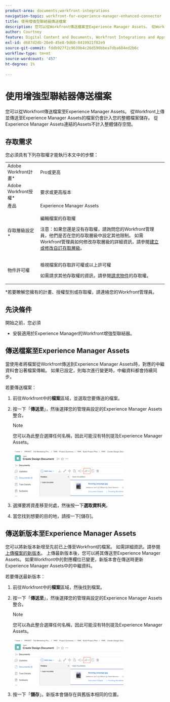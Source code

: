 ```yaml
---
product-area: documents;workfront-integrations
navigation-topic: workfront-for-experience-manager-enhanced-connector
title: 使用增強型聯結器傳送檔案
description: 您可以從Workfront傳送檔案至Experience Manager Assets。 從Workfront上傳並傳送至Experience Manager Assets的檔案仍會計入您的整體檔案儲存。 從Experience Manager Assets連結的Assets不計入整體儲存空間。
author: Courtney
feature: Digital Content and Documents, Workfront Integrations and Apps
exl-id: d687d2db-28e0-45e8-9d60-8419921f02e9
source-git-commit: fddb927f2c9639b4c26d590bbea7dba684ed2b6c
workflow-type: tm+mt
source-wordcount: '457'
ht-degree: 1%

---
```


# 使用增強型聯結器傳送檔案

您可以從Workfront傳送檔案至Experience Manager Assets。 從Workfront上傳並傳送至Experience Manager Assets的檔案仍會計入您的整體檔案儲存。 從Experience Manager Assets連結的Assets不計入整體儲存空間。

## 存取需求

您必須具有下列存取權才能執行本文中的步驟：

<table style="table-layout:auto"> 
 <col> 
 <col> 
 <tbody> 
  <tr> 
   <td role="rowheader">Adobe Workfront計畫*</td> 
   <td> <p>Pro或更高</p> </td> 
  </tr> 
  <tr> 
   <td role="rowheader">Adobe Workfront授權*</td> 
   <td> <p>要求或更高版本</p> </td> 
  </tr> 
  <tr> 
   <td role="rowheader">產品</td> 
   <td>Experience Manager Assets </td> 
  </tr> 
  <tr> 
   <td role="rowheader">存取層級設定*</td> 
   <td> <p>編輯檔案的存取權</p> <p>注意：如果您還是沒有存取權，請詢問您的Workfront管理員，他們是否在您的存取層級中設定其他限制。 如需Workfront管理員如何修改存取層級的詳細資訊，請參閱<a href="../../../administration-and-setup/add-users/configure-and-grant-access/create-modify-access-levels.md" class="MCXref xref">建立或修改自訂存取層級</a>。</p> </td> 
  </tr> 
  <tr> 
   <td role="rowheader">物件許可權</td> 
   <td> <p>檢視檔案的存取許可權或以上許可權</p> <p>如需請求其他存取權的資訊，請參閱<a href="../../../workfront-basics/grant-and-request-access-to-objects/request-access.md" class="MCXref xref">請求物件</a>的存取權。</p> </td> 
  </tr> 
 </tbody> 
</table>

&#42;若要瞭解您擁有的計畫、授權型別或存取權，請連絡您的Workfront管理員。

## 先決條件

開始之前，您必須

* 安裝適用於Experience Manager的Workfront增強型聯結器。

## 傳送檔案至Experience Manager Assets

當使用者將檔案從Workfront傳送到Experience Manager Assets時，對應的中繼資料會沿著檔案傳輸。 如果已設定，則每次進行變更時，中繼資料都會持續同步。

若要傳送檔案：

1. 前往Workfront中的&#x200B;**檔案**&#x200B;區域，並選取您要傳送的檔案。
1. 按一下「**傳送至**」，然後選擇您的管理員設定的Experience Manager Assets整合。

   >[!NOTE]
   >
   >您可以為此整合選擇任何名稱，因此可能沒有特別提及Experience Manager Assets。

   ![傳送至](assets/copy-of-send-to-in-toolbar-350x149.png)

1. 選擇要將資產移至何處，然後按一下&#x200B;**選取資料夾**。
1. 當您找到想要的目的地，請按一下[儲存]。**&#x200B;**

## 傳送新版本至Experience Manager Assets

您可以將新版本新增至先前已上傳至Workfront的檔案。 如需詳細資訊，請參閱[上傳檔案的新版本](../../../documents/managing-documents/upload-new-document-version.md)。 上傳最新版本後，您可以將其傳送至Experience Manager Assets。 如果Workfront中的對應欄位已變更，新版本會在傳送時更新Experience Manager Assets中的中繼資料。

若要傳送最新版本：

1. 前往Workfront中的&#x200B;**檔案**&#x200B;區域，然後找到檔案。
1. 按一下「**傳送至**」，然後選擇您的管理員設定的Experience Manager Assets整合。

   >[!NOTE]
   >
   >您可以為此整合選擇任何名稱，因此可能沒有特別提及Experience Manager Assets。

   ![傳送至](assets/copy-of-send-to-in-toolbar-350x149.png)

1. 按一下「**儲存**」。新版本會儲存在與舊版本相同的位置。
